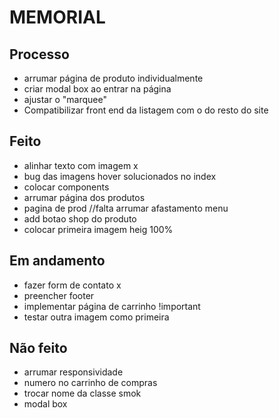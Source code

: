 # MEMORIAL

## Processo
* arrumar página de produto individualmente
* criar modal box ao entrar na página
* ajustar o "marquee"
* Compatibilizar front end da listagem com o do resto do site

## Feito
* alinhar texto com imagem x
* bug das imagens hover solucionados no index
* colocar components 
* arrumar página dos produtos
* pagina de prod //falta arrumar afastamento menu
* add botao shop  do produto
* colocar primeira imagem heig 100%

## Em andamento
* fazer form de contato x
* preencher footer
* implementar página de carrinho !important
* testar outra imagem como primeira

## Não feito
* arrumar responsividade
* numero no carrinho de compras
* trocar nome da classe smok
* modal box